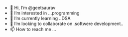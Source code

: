 - 👋 Hi, I’m @geetsaurav
- 👀 I’m interested in ...programming
- 🌱 I’m currently learning ..DSA
- 💞️ I’m looking to collaborate on .softwere development..
- 📫 How to reach me ...

<!---
geetsaurav/geetsaurav is a ✨ special ✨ repository because its `README.md` (this file) appears on your GitHub profile.
You can click the Preview link to take a look at your changes.
--->
